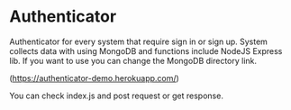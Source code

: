 # Authenticator
Authenticator for every system that require sign in or sign up. System collects data with using MongoDB and functions include NodeJS Express lib. If you want to use you can change the MongoDB directory link. 

(https://authenticator-demo.herokuapp.com/)

You can check index.js and post request or get response.


